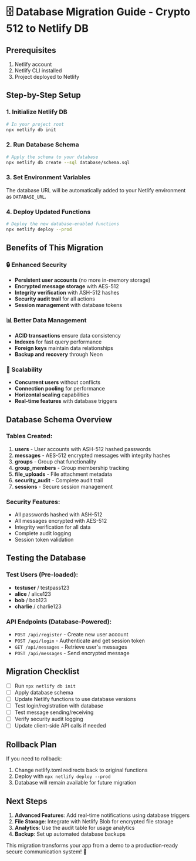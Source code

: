 # 🗄️ Database Migration Guide - Crypto 512 to Netlify DB

## Prerequisites
1. Netlify account
2. Netlify CLI installed
3. Project deployed to Netlify

## Step-by-Step Setup

### 1. Initialize Netlify DB
```bash
# In your project root
npx netlify db init
```

### 2. Run Database Schema
```bash
# Apply the schema to your database
npx netlify db create --sql database/schema.sql
```

### 3. Set Environment Variables
The database URL will be automatically added to your Netlify environment as `DATABASE_URL`.

### 4. Deploy Updated Functions
```bash
# Deploy the new database-enabled functions
npx netlify deploy --prod
```

## Benefits of This Migration

### 🔒 Enhanced Security
- **Persistent user accounts** (no more in-memory storage)
- **Encrypted message storage** with AES-512
- **Integrity verification** with ASH-512 hashes
- **Security audit trail** for all actions
- **Session management** with database tokens

### 📊 Better Data Management
- **ACID transactions** ensure data consistency
- **Indexes** for fast query performance
- **Foreign keys** maintain data relationships
- **Backup and recovery** through Neon

### 🚀 Scalability
- **Concurrent users** without conflicts
- **Connection pooling** for performance
- **Horizontal scaling** capabilities
- **Real-time features** with database triggers

## Database Schema Overview

### Tables Created:
1. **users** - User accounts with ASH-512 hashed passwords
2. **messages** - AES-512 encrypted messages with integrity hashes
3. **groups** - Group chat functionality
4. **group_members** - Group membership tracking
5. **file_uploads** - File attachment metadata
6. **security_audit** - Complete audit trail
7. **sessions** - Secure session management

### Security Features:
- All passwords hashed with ASH-512
- All messages encrypted with AES-512
- Integrity verification for all data
- Complete audit logging
- Session token validation

## Testing the Database

### Test Users (Pre-loaded):
- **testuser** / testpass123
- **alice** / alice123
- **bob** / bob123
- **charlie** / charlie123

### API Endpoints (Database-Powered):
- `POST /api/register` - Create new user account
- `POST /api/login` - Authenticate and get session token
- `GET /api/messages` - Retrieve user's messages
- `POST /api/messages` - Send encrypted message

## Migration Checklist

- [ ] Run `npx netlify db init`
- [ ] Apply database schema
- [ ] Update Netlify functions to use database versions
- [ ] Test login/registration with database
- [ ] Test message sending/receiving
- [ ] Verify security audit logging
- [ ] Update client-side API calls if needed

## Rollback Plan

If you need to rollback:
1. Change netlify.toml redirects back to original functions
2. Deploy with `npx netlify deploy --prod`
3. Database will remain available for future migration

## Next Steps

1. **Advanced Features**: Add real-time notifications using database triggers
2. **File Storage**: Integrate with Netlify Blob for encrypted file storage
3. **Analytics**: Use the audit table for usage analytics
4. **Backup**: Set up automated database backups

This migration transforms your app from a demo to a production-ready secure communication system! 🎉
